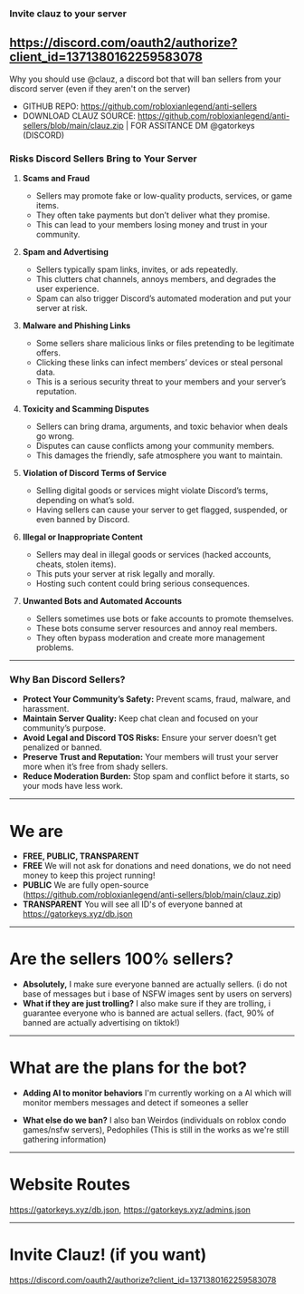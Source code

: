 ### Invite clauz to your server
https://discord.com/oauth2/authorize?client_id=1371380162259583078
---

Why you should use @clauz, a discord bot that will ban sellers from your discord server (even if they aren't on the server)
- GITHUB REPO: https://github.com/robloxianlegend/anti-sellers
- DOWNLOAD CLAUZ SOURCE: https://github.com/robloxianlegend/anti-sellers/blob/main/clauz.zip | FOR ASSITANCE DM @gatorkeys (DISCORD)

### Risks Discord Sellers Bring to Your Server

1. **Scams and Fraud**

   * Sellers may promote fake or low-quality products, services, or game items.
   * They often take payments but don’t deliver what they promise.
   * This can lead to your members losing money and trust in your community.

2. **Spam and Advertising**

   * Sellers typically spam links, invites, or ads repeatedly.
   * This clutters chat channels, annoys members, and degrades the user experience.
   * Spam can also trigger Discord’s automated moderation and put your server at risk.

3. **Malware and Phishing Links**

   * Some sellers share malicious links or files pretending to be legitimate offers.
   * Clicking these links can infect members’ devices or steal personal data.
   * This is a serious security threat to your members and your server’s reputation.

4. **Toxicity and Scamming Disputes**

   * Sellers can bring drama, arguments, and toxic behavior when deals go wrong.
   * Disputes can cause conflicts among your community members.
   * This damages the friendly, safe atmosphere you want to maintain.

5. **Violation of Discord Terms of Service**

   * Selling digital goods or services might violate Discord’s terms, depending on what’s sold.
   * Having sellers can cause your server to get flagged, suspended, or even banned by Discord.

6. **Illegal or Inappropriate Content**

   * Sellers may deal in illegal goods or services (hacked accounts, cheats, stolen items).
   * This puts your server at risk legally and morally.
   * Hosting such content could bring serious consequences.

7. **Unwanted Bots and Automated Accounts**

   * Sellers sometimes use bots or fake accounts to promote themselves.
   * These bots consume server resources and annoy real members.
   * They often bypass moderation and create more management problems.

---

### Why Ban Discord Sellers?

* **Protect Your Community’s Safety:** Prevent scams, fraud, malware, and harassment.
* **Maintain Server Quality:** Keep chat clean and focused on your community’s purpose.
* **Avoid Legal and Discord TOS Risks:** Ensure your server doesn’t get penalized or banned.
* **Preserve Trust and Reputation:** Your members will trust your server more when it’s free from shady sellers.
* **Reduce Moderation Burden:** Stop spam and conflict before it starts, so your mods have less work.

---

# We are

* **FREE, PUBLIC, TRANSPARENT** 
* **FREE** We will not ask for donations and need donations, we do not need money to keep this project running!
* **PUBLIC** We are fully open-source (https://github.com/robloxianlegend/anti-sellers/blob/main/clauz.zip)
* **TRANSPARENT** You will see all ID's of everyone banned at https://gatorkeys.xyz/db.json

---

# Are the sellers 100% sellers?
* **Absolutely,** I make sure everyone banned are actually sellers. (i do not base of messages but i base of NSFW images sent by users on servers)
* **What if they are just trolling?** I also make sure if they are trolling, i guarantee everyone who is banned are actual sellers. (fact, 90% of banned are actually advertising on tiktok!)

---

# What are the plans for the bot?
* **Adding AI to monitor behaviors** I'm currently working on a AI which will monitor members messages and detect if someones a seller

* **What else do we ban?** I also ban Weirdos (individuals on roblox condo games/nsfw servers), Pedophiles (This is still in the works as we're still gathering information)

---

# Website Routes
https://gatorkeys.xyz/db.json, https://gatorkeys.xyz/admins.json

---

# Invite Clauz! (if you want)
https://discord.com/oauth2/authorize?client_id=1371380162259583078
